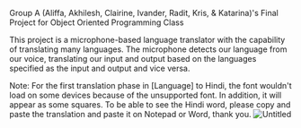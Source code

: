 Group A (Aliffa, Akhilesh, Clairine, Ivander, Radit, Kris, & Katarina)'s Final Project for Object Oriented Programming Class

This project is a microphone-based language translator with the capability of translating many languages. The microphone detects our language from our voice, translating our input and output based on the languages specified as the input and output and vice versa.

Note: For the first translation phase in [Language] to Hindi, the font wouldn't load on some devices because of the unsupported font. In addition, it will appear as some squares. To be able to see the Hindi word, please copy and paste the translation and paste it on Notepad or Word, thank you.
![Untitled](https://github.com/user-attachments/assets/1ad7b3a1-e65c-4af1-84be-95c18af7bc47)
